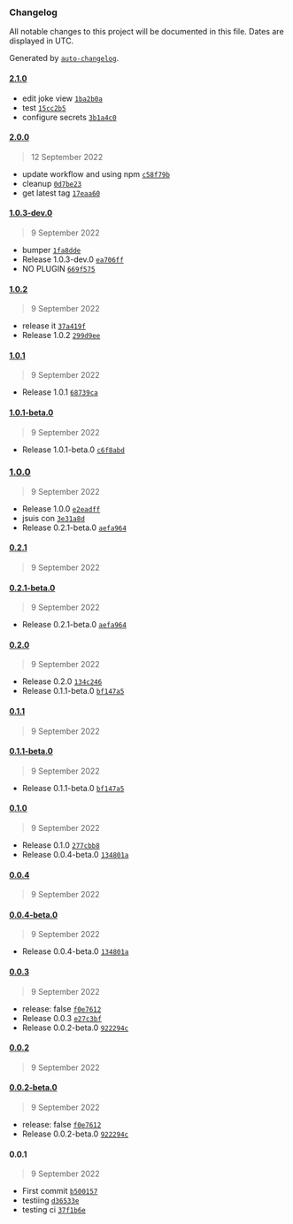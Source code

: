 ### Changelog

All notable changes to this project will be documented in this file. Dates are displayed in UTC.

Generated by [`auto-changelog`](https://github.com/CookPete/auto-changelog).

#### [2.1.0](https://github.com/mondesirm/joke-app/compare/2.0.0...2.1.0)

- edit joke view [`1ba2b0a`](https://github.com/mondesirm/joke-app/commit/1ba2b0ad7a9b4b1854a7e3beb4f03082ac69119f)
- test [`15cc2b5`](https://github.com/mondesirm/joke-app/commit/15cc2b55fa2bd2c71316da1c27c9197acf995896)
- configure secrets [`3b1a4c0`](https://github.com/mondesirm/joke-app/commit/3b1a4c0238f154e4e316292fd928233e10a9ac35)

#### [2.0.0](https://github.com/mondesirm/joke-app/compare/1.0.3-dev.0...2.0.0)

> 12 September 2022

- update workflow and using npm [`c58f79b`](https://github.com/mondesirm/joke-app/commit/c58f79b33285dd5676bdfdb95ee94331b5499373)
- cleanup [`0d7be23`](https://github.com/mondesirm/joke-app/commit/0d7be23fa8b200e6c7389373ab4c697e90eeb661)
- get latest tag [`17eaa60`](https://github.com/mondesirm/joke-app/commit/17eaa60a014c52b69bd4edcef1dd417e65669c31)

#### [1.0.3-dev.0](https://github.com/mondesirm/joke-app/compare/1.0.2...1.0.3-dev.0)

> 9 September 2022

- bumper [`1fa8dde`](https://github.com/mondesirm/joke-app/commit/1fa8ddef396e5435e7ed4880d622bb1697352917)
- Release 1.0.3-dev.0 [`ea706ff`](https://github.com/mondesirm/joke-app/commit/ea706ff6c78e209183e49fe7588b4ecda8ca6454)
- NO PLUGIN [`669f575`](https://github.com/mondesirm/joke-app/commit/669f5753cd8e24afbbb56d880e176d953e597ac2)

#### [1.0.2](https://github.com/mondesirm/joke-app/compare/1.0.1...1.0.2)

> 9 September 2022

- release it [`37a419f`](https://github.com/mondesirm/joke-app/commit/37a419f416d52c2daab5dbc5442f03371716a989)
- Release 1.0.2 [`299d9ee`](https://github.com/mondesirm/joke-app/commit/299d9ee9d945eb02aa25ec77919ee4869d5c6668)

#### [1.0.1](https://github.com/mondesirm/joke-app/compare/1.0.1-beta.0...1.0.1)

> 9 September 2022

- Release 1.0.1 [`68739ca`](https://github.com/mondesirm/joke-app/commit/68739cae32bd92c8674a688abe5a1f8927a59f53)

#### [1.0.1-beta.0](https://github.com/mondesirm/joke-app/compare/1.0.0...1.0.1-beta.0)

> 9 September 2022

- Release 1.0.1-beta.0 [`c6f8abd`](https://github.com/mondesirm/joke-app/commit/c6f8abdb71ee9c38752d992a29d472c77b359a73)

### [1.0.0](https://github.com/mondesirm/joke-app/compare/0.2.1...1.0.0)

> 9 September 2022

- Release 1.0.0 [`e2eadff`](https://github.com/mondesirm/joke-app/commit/e2eadff234894ce8f095e13a638f2a9ad0fef688)
- jsuis con [`3e31a8d`](https://github.com/mondesirm/joke-app/commit/3e31a8df823b34fb570b32ba52c77177bd0552e5)
- Release 0.2.1-beta.0 [`aefa964`](https://github.com/mondesirm/joke-app/commit/aefa964fa07ecb9902ed0e74c4e05e3cf0ecd172)

#### [0.2.1](https://github.com/mondesirm/joke-app/compare/0.2.1-beta.0...0.2.1)

> 9 September 2022

#### [0.2.1-beta.0](https://github.com/mondesirm/joke-app/compare/0.2.0...0.2.1-beta.0)

> 9 September 2022

- Release 0.2.1-beta.0 [`aefa964`](https://github.com/mondesirm/joke-app/commit/aefa964fa07ecb9902ed0e74c4e05e3cf0ecd172)

#### [0.2.0](https://github.com/mondesirm/joke-app/compare/0.1.1...0.2.0)

> 9 September 2022

- Release 0.2.0 [`134c246`](https://github.com/mondesirm/joke-app/commit/134c2461d97fbb0606de9cd03910300221a2a624)
- Release 0.1.1-beta.0 [`bf147a5`](https://github.com/mondesirm/joke-app/commit/bf147a51376366e523ab308cc56b64414aba5111)

#### [0.1.1](https://github.com/mondesirm/joke-app/compare/0.1.1-beta.0...0.1.1)

> 9 September 2022

#### [0.1.1-beta.0](https://github.com/mondesirm/joke-app/compare/0.1.0...0.1.1-beta.0)

> 9 September 2022

- Release 0.1.1-beta.0 [`bf147a5`](https://github.com/mondesirm/joke-app/commit/bf147a51376366e523ab308cc56b64414aba5111)

#### [0.1.0](https://github.com/mondesirm/joke-app/compare/0.0.4...0.1.0)

> 9 September 2022

- Release 0.1.0 [`277cbb8`](https://github.com/mondesirm/joke-app/commit/277cbb85fe4324605748e71fc1a97663f7f876f4)
- Release 0.0.4-beta.0 [`134801a`](https://github.com/mondesirm/joke-app/commit/134801aaef2ed78294f25121e78c425eb91d470d)

#### [0.0.4](https://github.com/mondesirm/joke-app/compare/0.0.4-beta.0...0.0.4)

> 9 September 2022

#### [0.0.4-beta.0](https://github.com/mondesirm/joke-app/compare/0.0.3...0.0.4-beta.0)

> 9 September 2022

- Release 0.0.4-beta.0 [`134801a`](https://github.com/mondesirm/joke-app/commit/134801aaef2ed78294f25121e78c425eb91d470d)

#### [0.0.3](https://github.com/mondesirm/joke-app/compare/0.0.2...0.0.3)

> 9 September 2022

- release: false [`f0e7612`](https://github.com/mondesirm/joke-app/commit/f0e7612fd10c675bc29e5a35065008b56181c143)
- Release 0.0.3 [`e27c3bf`](https://github.com/mondesirm/joke-app/commit/e27c3bf83e767eaf3be276191984858d7f64bf9e)
- Release 0.0.2-beta.0 [`922294c`](https://github.com/mondesirm/joke-app/commit/922294c9ee9bf9ee95021d5d2480a51efc5e6c20)

#### [0.0.2](https://github.com/mondesirm/joke-app/compare/0.0.2-beta.0...0.0.2)

> 9 September 2022

#### [0.0.2-beta.0](https://github.com/mondesirm/joke-app/compare/0.0.1...0.0.2-beta.0)

> 9 September 2022

- release: false [`f0e7612`](https://github.com/mondesirm/joke-app/commit/f0e7612fd10c675bc29e5a35065008b56181c143)
- Release 0.0.2-beta.0 [`922294c`](https://github.com/mondesirm/joke-app/commit/922294c9ee9bf9ee95021d5d2480a51efc5e6c20)

#### 0.0.1

> 9 September 2022

- First commit [`b500157`](https://github.com/mondesirm/joke-app/commit/b50015746a0070527701cc6088e8caf30136df6c)
- testiing [`d36533e`](https://github.com/mondesirm/joke-app/commit/d36533e09d3cad2181edfb40175335b0eb39e1af)
- testing ci [`37f1b6e`](https://github.com/mondesirm/joke-app/commit/37f1b6e17896aa8594a00a7385f4970f1e48e22a)
